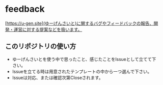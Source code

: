 # feedback
[https://u-gen.site](ゆーげんさいと)に関するバグやフィードバックの報告、開発・運営に対する提案などを扱います。

## このリポジトリの使い方

- ゆーげんさいとを使う中で思ったこと、感じたことをIssueとして立てて下さい。
- Issueを立てる時は用意されたテンプレートの中から一つ選んで下さい。
- Issueは対応、または確認次第Closeされます。
